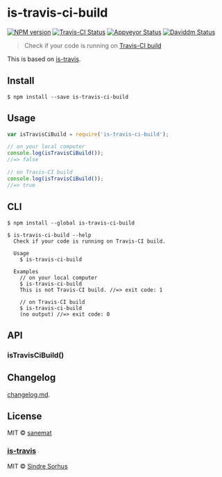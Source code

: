 # is-travis-ci-build

[![NPM version][npm-image]][npm-url] [![Travis-CI Status][travis-image]][travis-url] [![Appveyor Status][appveyor-image]][appveyor-url] [![Daviddm Status][daviddm-image]][daviddm-url]

> Check if your code is running on [Travis-CI build](http://docs.travis-ci.com/user/environment-variables/#Default-Environment-Variables)

This is based on [is-travis](https://github.com/sindresorhus/is-travis).


## Install

```
$ npm install --save is-travis-ci-build
```


## Usage

```js
var isTravisCiBuild = require('is-travis-ci-build');

// on your local computer
console.log(isTravisCiBuild());
//=> false

// on Travis-CI build
console.log(isTravisCiBuild());
//=> true
```


## CLI

```
$ npm install --global is-travis-ci-build
```
```
$ is-travis-ci-build --help
  Check if your code is running on Travis-CI build.

  Usage
    $ is-travis-ci-build

  Examples
    // on your local computer
    $ is-travis-ci-build
    This is not Travis-CI build. //=> exit code: 1

    // on Travis-CI build
    $ is-travis-ci-build
    (no output) //=> exit code: 0
```


## API

### isTravisCiBuild()


## Changelog

[changelog.md](./changelog.md).


## License

MIT © [sanemat](http://sane.jp)

### [is-travis](https://github.com/sindresorhus/is-travis)

MIT © [Sindre Sorhus](http://sindresorhus.com)


[travis-url]: https://travis-ci.org/pandawing/node-is-travis-ci-build
[travis-image]: https://img.shields.io/travis/pandawing/node-is-travis-ci-build/master.svg?style=flat-square&label=travis
[appveyor-url]: https://ci.appveyor.com/project/sanemat/node-is-travis-ci-build/branch/master
[appveyor-image]: https://img.shields.io/appveyor/ci/sanemat/node-is-travis-ci-build/master.svg?style=flat-square&label=appveyor
[npm-url]: https://npmjs.org/package/is-travis-ci-build
[npm-image]: https://img.shields.io/npm/v/is-travis-ci-build.svg?style=flat-square
[daviddm-url]: https://david-dm.org/pandawing/node-is-travis-ci-build
[daviddm-image]: https://img.shields.io/david/pandawing/node-is-travis-ci-build.svg?style=flat-square
